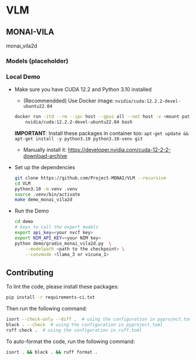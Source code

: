 # VLM

## MONAI-VILA

monai_vila2d

### Models (placeholder)


### Local Demo

- Make sure you have CUDA 12.2 and Python 3.10 installed
    - (Recommendded) Use Docker image: `nvidia/cuda:12.2.2-devel-ubuntu22.04`
    ```bash
    docker run -itd --rm --ipc host --gpus all --net host -v <mount paths> \
        nvidia/cuda:12.2.2-devel-ubuntu22.04 bash
    ```
    **IMPORTANT**: Install these packages in container too: `apt-get update && apt-get install -y python3.10 python3.10-venv git`
    - Manually install it: https://developer.nvidia.com/cuda-12-2-2-download-archive
- Set up the dependencies
    ```bash
    git clone https://github.com/Project-MONAI/VLM --recursive
    cd VLM
    python3.10 -m venv .venv
    source .venv/bin/activate
    make demo_monai_vila2d
    ```

- Run the Demo
    ```bash
    cd demo
    # keys to call the expert models
    export api_key=<your nvcf key>
    export NIM_API_KEY=<your NIM key>
    python demo/gradio_monai_vila2d.py  \
        --modelpath <path to the checkpoint> \
        --convmode <llama_3 or vicuna_1>
    ```

## Contributing

To lint the code, please install these packages:

```bash
pip install -r requirements-ci.txt
```

Then run the following command:

```bash
isort --check-only --diff .  # using the configuration in pyproject.toml
black . --check  # using the configuration in pyproject.toml
ruff check .  # using the configuration in ruff.toml
```

To auto-format the code, run the following command:

```bash
isort . && black . && ruff format .
```
